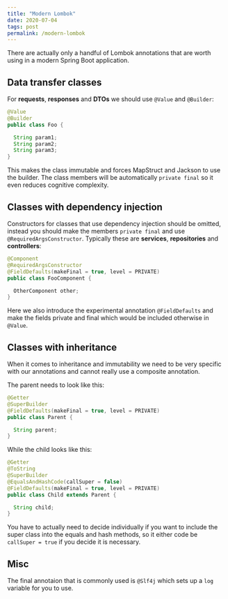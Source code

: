 ```yaml
---
title: "Modern Lombok"
date: 2020-07-04
tags: post
permalink: /modern-lombok
---
```


There are actually only a handful of Lombok annotations that are worth using in a modern Spring Boot application.

## Data transfer classes

For **requests**, **responses** and **DTOs** we should use `@Value` and `@Builder`:

```java
@Value
@Builder
public class Foo {

  String param1;
  String param2;
  String param3;
}
```

This makes the class immutable and forces MapStruct and Jackson to use the builder. The class members will be automatically `private final` so it even reduces cognitive complexity.

## Classes with dependency injection

Constructors for classes that use dependency injection should be omitted, instead you should make the members `private final` and use `@RequiredArgsConstructor`. Typically these are **services**, **repositories** and **controllers**:

```java
@Component
@RequiredArgsConstructor
@FieldDefaults(makeFinal = true, level = PRIVATE)
public class FooComponent {

  OtherComponent other;
}
```

Here we also introduce the experimental annotation `@FieldDefaults` and make the fields private and final which would be included otherwise in `@Value`.

## Classes with inheritance

When it comes to inheritance and immutability we need to be very specific with our annotations and cannot really use a composite annotation.

The parent needs to look like this:

```java
@Getter
@SuperBuilder
@FieldDefaults(makeFinal = true, level = PRIVATE)
public class Parent {

  String parent;
}
```

While the child looks like this:

```java
@Getter
@ToString
@SuperBuilder
@EqualsAndHashCode(callSuper = false)
@FieldDefaults(makeFinal = true, level = PRIVATE)
public class Child extends Parent {

  String child;
}
```

You have to actually need to decide individually if you want to include the super class into the equals and hash methods, so it either code be `callSuper = true` if you decide it is necessary.

## Misc

The final annotaion that is commonly used is `@Slf4j` which sets up a `log` variable for you to use.
